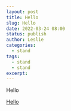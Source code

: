 ```yaml
---
layout: post
title: Hello
slug: Hello
date: 2022-03-24 08:00
status: publish
author: Leslie
categories: 
  - stand 
tags:
  - stand 
  - stand 
excerpt: 
---
```


Hello

[Hello](https://github.com/Salomens/Blog-With-GitHub-Boilerplate/issues/1)

